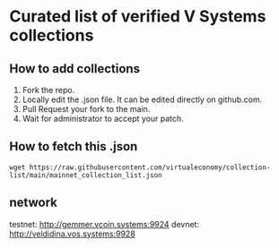 # Curated list of verified V Systems collections

## How to add collections

1. Fork the repo.
2. Locally edit the .json file. It can be edited directly on github.com.
3. Pull Request your fork to the main.
4. Wait for administrator to accept your patch.


## How to fetch this .json

```
wget https://raw.githubusercontent.com/virtualeconomy/collection-list/main/mainnet_collection_list.json
```

## network
testnet: http://gemmer.vcoin.systems:9924
devnet: http://veldidina.vos.systems:9928
